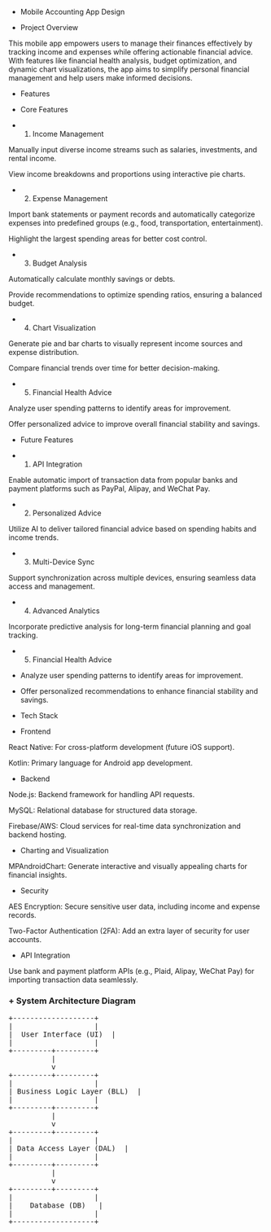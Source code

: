 + Mobile Accounting App Design

+ Project Overview

This mobile app empowers users to manage their finances effectively by tracking income and expenses while offering actionable financial advice. With features like financial health analysis, budget optimization, and dynamic chart visualizations, the app aims to simplify personal financial management and help users make informed decisions.

+ Features

+ Core Features

+ 1. Income Management

Manually input diverse income streams such as salaries, investments, and rental income.

View income breakdowns and proportions using interactive pie charts.

+ 2. Expense Management

Import bank statements or payment records and automatically categorize expenses into predefined groups (e.g., food, transportation, entertainment).

Highlight the largest spending areas for better cost control.

+ 3. Budget Analysis

Automatically calculate monthly savings or debts.

Provide recommendations to optimize spending ratios, ensuring a balanced budget.

+ 4. Chart Visualization

Generate pie and bar charts to visually represent income sources and expense distribution.

Compare financial trends over time for better decision-making.

+ 5. Financial Health Advice

Analyze user spending patterns to identify areas for improvement.

Offer personalized advice to improve overall financial stability and savings.

+ Future Features

+ 1. API Integration

Enable automatic import of transaction data from popular banks and payment platforms such as PayPal, Alipay, and WeChat Pay.

+ 2. Personalized Advice

Utilize AI to deliver tailored financial advice based on spending habits and income trends.

+ 3. Multi-Device Sync

Support synchronization across multiple devices, ensuring seamless data access and management.

+ 4. Advanced Analytics

Incorporate predictive analysis for long-term financial planning and goal tracking.

+ 5. Financial Health Advice

+ Analyze user spending patterns to identify areas for improvement.

+ Offer personalized recommendations to enhance financial stability and savings.

+ Tech Stack

+ Frontend

React Native: For cross-platform development (future iOS support).

Kotlin: Primary language for Android app development.

+ Backend

Node.js: Backend framework for handling API requests.

MySQL: Relational database for structured data storage.

Firebase/AWS: Cloud services for real-time data synchronization and backend hosting.

+ Charting and Visualization

MPAndroidChart: Generate interactive and visually appealing charts for financial insights.

+ Security

AES Encryption: Secure sensitive user data, including income and expense records.

Two-Factor Authentication (2FA): Add an extra layer of security for user accounts.

+ API Integration

Use bank and payment platform APIs (e.g., Plaid, Alipay, WeChat Pay) for importing transaction data seamlessly.

### + System Architecture Diagram

<pre>
+-------------------+
|                   |
|  User Interface (UI)  |
|                   |
+---------+---------+
          |
          v
+---------+---------+
|                   |
| Business Logic Layer (BLL)  |
|                   |
+---------+---------+
          |
          v
+---------+---------+
|                   |
| Data Access Layer (DAL)  |
|                   |
+---------+---------+
          |
          v
+---------+---------+
|                   |
|    Database (DB)   |
|                   |
+-------------------+
</pre>